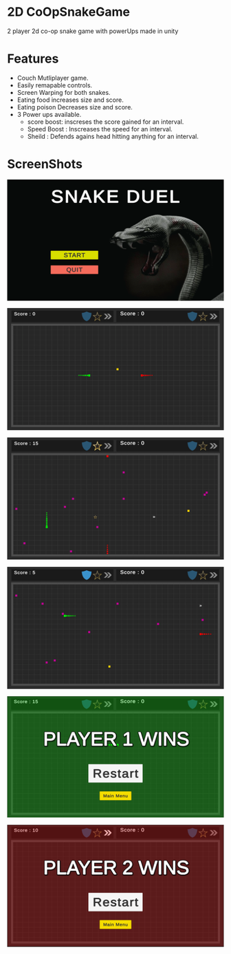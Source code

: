 # 2D CoOpSnakeGame
2 player 2d co-op snake game with powerUps made in unity

# Features
- Couch Mutliplayer game.
- Easily remapable controls.
- Screen Warping for both snakes.
- Eating food increases size and score.
- Eating poison Decreases size and score.
- 3 Power ups available.
  - score boost: inscreses the score gained for an interval.
  - Speed Boost : Inscreases the speed for an interval.
  - Sheild : Defends agains head hitting anything for an interval.


# ScreenShots

![ScreenShots](ScreenShots/MainMenu.png)

![ScreenShots](ScreenShots/Gameplay1.png)

![ScreenShots](ScreenShots/Gameplay2.png)

![ScreenShots](ScreenShots/Gameplay4.png)

![ScreenShots](ScreenShots/Gameplay3.png)

![ScreenShots](ScreenShots/Gameplay5.png)

